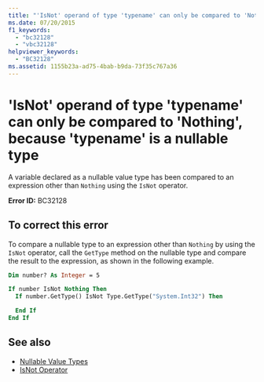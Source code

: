 ```yaml
---
title: "'IsNot' operand of type 'typename' can only be compared to 'Nothing', because 'typename' is a nullable type"
ms.date: 07/20/2015
f1_keywords:
  - "bc32128"
  - "vbc32128"
helpviewer_keywords:
  - "BC32128"
ms.assetid: 1155b23a-ad75-4bab-b9da-73f35c767a36
---
```

# 'IsNot' operand of type 'typename' can only be compared to 'Nothing', because 'typename' is a nullable type

A variable declared as a nullable value type has been compared to an expression other than `Nothing` using the `IsNot` operator.

**Error ID:** BC32128

## To correct this error

To compare a nullable type to an expression other than `Nothing` by using the `IsNot` operator, call the `GetType` method on the nullable type and compare the result to the expression, as shown in the following example.

```vb
Dim number? As Integer = 5

If number IsNot Nothing Then
  If number.GetType() IsNot Type.GetType("System.Int32") Then

  End If
End If
```

## See also

- [Nullable Value Types](../../programming-guide/language-features/data-types/nullable-value-types.md)
- [IsNot Operator](../operators/isnot-operator.md)
